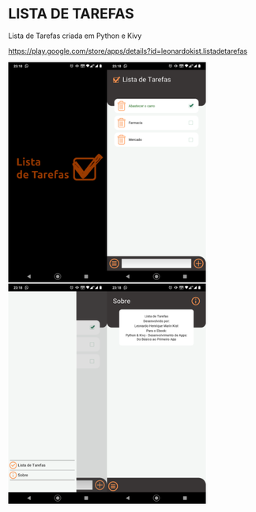# LISTA DE TAREFAS
Lista de Tarefas criada em Python e Kivy

https://play.google.com/store/apps/details?id=leonardokist.listadetarefas

<img src="https://github.com/leokist/lista-tarefas-db/blob/main/screens/lista-tarefas-04.png" width="200"><img src="https://github.com/leokist/lista-tarefas-db/blob/main/screens/lista-tarefas-01.png" width="200"><img src="https://github.com/leokist/lista-tarefas-db/blob/main/screens/lista-tarefas-03.png" width="200"><img src="https://github.com/leokist/lista-tarefas-db/blob/main/screens/lista-tarefas-02.png" width="200">




